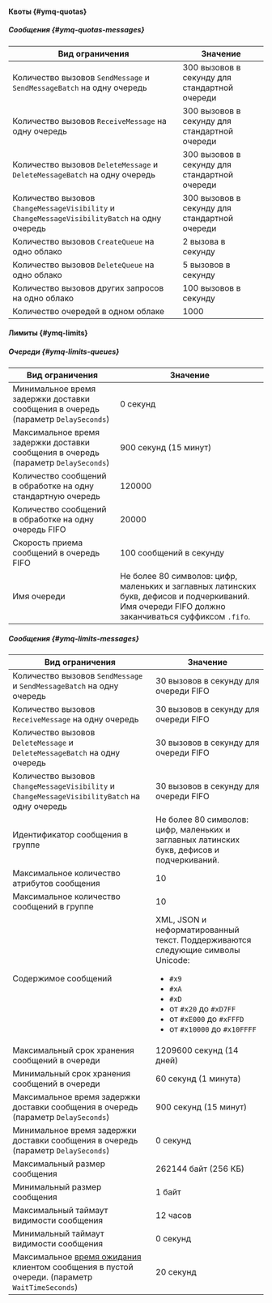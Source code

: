 #### Квоты {#ymq-quotas}

##### Сообщения {#ymq-quotas-messages}

Вид ограничения | Значение
----- | -----
Количество вызовов `SendMessage` и `SendMessageBatch` на одну очередь | 300 вызовов в секунду для стандартной очереди
Количество вызовов `ReceiveMessage` на одну очередь | 300 вызовов в секунду для стандартной очереди
Количество вызовов `DeleteMessage` и `DeleteMessageBatch` на одну очередь | 300 вызовов в секунду для стандартной очереди
Количество вызовов `ChangeMessageVisibility` и `ChangeMessageVisibilityBatch` на одну очередь | 300 вызовов в секунду для стандартной очереди
Количество вызовов `CreateQueue` на одно облако | 2 вызова в секунду
Количество вызовов `DeleteQueue` на одно облако | 5 вызовов в секунду
Количество вызовов других запросов на одно облако | 100 вызовов в секунду
Количество очередей в одном облаке | 1000

#### Лимиты {#ymq-limits}

##### Очереди {#ymq-limits-queues}

Вид ограничения | Значение
----- | -----
Минимальное время задержки доставки сообщения в очередь (параметр `DelaySeconds`) | 0 секунд
Максимальное время задержки доставки сообщения в очередь (параметр `DelaySeconds`) | 900 секунд (15 минут)
Количество сообщений в обработке на одну стандартную очередь | 120000
Количество сообщений в обработке на одну очередь FIFO | 20000
Скорость приема сообщений в очередь FIFO | 100 сообщений в секунду
Имя очереди | Не более 80 символов: цифр, маленьких и заглавных латинских букв, дефисов и подчеркиваний. Имя очереди FIFO должно заканчиваться суффиксом `.fifo`.

##### Сообщения {#ymq-limits-messages}

Вид ограничения | Значение
----- | -----
Количество вызовов `SendMessage` и `SendMessageBatch` на одну очередь | 30 вызовов в секунду для очереди FIFO
Количество вызовов `ReceiveMessage` на одну очередь | 30 вызовов в секунду для очереди FIFO
Количество вызовов `DeleteMessage` и `DeleteMessageBatch` на одну очередь | 30 вызовов в секунду для очереди FIFO
Количество вызовов `ChangeMessageVisibility` и `ChangeMessageVisibilityBatch` на одну очередь | 30 вызовов в секунду для очереди FIFO
Идентификатор сообщения в группе | Не более 80 символов: цифр, маленьких и заглавных латинских букв, дефисов и подчеркиваний.
Максимальное количество атрибутов сообщения | 10
Максимальное количество сообщений в группе | 10
Содержимое сообщений | XML, JSON и неформатированный текст. Поддерживаются следующие символы Unicode: <ul><li>`#x9`</li> <li>`#xA`</li> <li>`#xD`</li> <li>от `#x20` до `#xD7FF`</li> <li>от `#xE000` до `#xFFFD`</li> <li>от `#x10000` до `#x10FFFF`</li></ul>
Максимальный срок хранения сообщений в очереди | 1209600 секунд (14 дней)
Минимальный срок хранения сообщений в очереди | 60 секунд (1 минута)
Максимальное время задержки доставки сообщения в очередь (параметр `DelaySeconds`) | 900 секунд (15 минут)
Минимальное время задержки доставки сообщения в очередь (параметр `DelaySeconds`) | 0 секунд
Максимальный размер сообщения | 262144 байт (256 КБ)
Минимальный размер сообщения | 1 байт
Максимальный таймаут видимости сообщения | 12 часов
Минимальный таймаут видимости сообщения | 0 секунд
Максимальное [время ожидания](../../message-queue/concepts/long-polling.md) клиентом сообщения в пустой очереди. (параметр `WaitTimeSeconds`) | 20 секунд |
